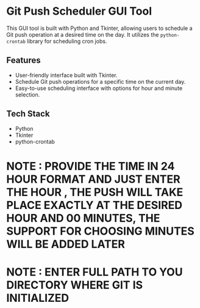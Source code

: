 # Git Push Scheduler GUI Tool

This GUI tool is built with Python and Tkinter, allowing users to schedule a Git push operation at a desired time on the day. It utilizes the `python-crontab` library for scheduling cron jobs.

## Features

- User-friendly interface built with Tkinter.
- Schedule Git push operations for a specific time on the current day.
- Easy-to-use scheduling interface with options for hour and minute selection.

## Tech Stack

- Python
- Tkinter
- python-crontab

# NOTE : PROVIDE THE TIME IN 24 HOUR FORMAT AND JUST ENTER THE HOUR , THE PUSH WILL TAKE PLACE EXACTLY AT THE DESIRED HOUR AND 00 MINUTES, THE SUPPORT FOR CHOOSING MINUTES WILL BE ADDED LATER
# NOTE : ENTER FULL PATH TO YOU DIRECTORY WHERE GIT IS INITIALIZED
